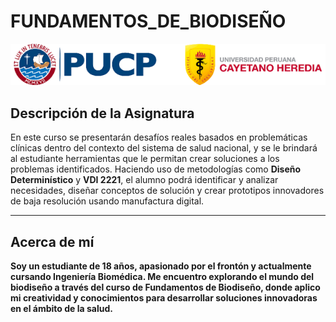 # FUNDAMENTOS_DE_BIODISEÑO
![](https://github.com/JogaBardales/Proyecto1FUNBIO/blob/main/kto.png)

## Descripción de la Asignatura

En este curso se presentarán desafíos reales basados en problemáticas clínicas dentro del contexto del sistema de salud nacional, y se le brindará al estudiante herramientas que le permitan crear soluciones a los problemas identificados. Haciendo uso de metodologías como **Diseño Determinístico** y **VDI 2221**, el alumno podrá identificar y analizar necesidades, diseñar conceptos de solución y crear prototipos innovadores de baja resolución usando manufactura digital.

---

## Acerca de mí

**Soy un estudiante de 18 años, apasionado por el frontón y actualmente cursando Ingeniería Biomédica. Me encuentro explorando el mundo del biodiseño a través del curso de Fundamentos de Biodiseño, donde aplico mi creatividad y conocimientos para desarrollar soluciones innovadoras en el ámbito de la salud.**
